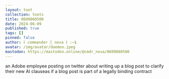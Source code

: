```yaml
---
layout: toot
collection: toots
title: 0609060500
date: 2024-06-09
published: true
tags: []
pinned: false
author: ⸸ commander ░ nova ⸸ :~$
avatar: /img/avatar/daemon.jpeg
mastodon: https://mastodon.online/@cmdr_nova/0609060500
---
```


an Adobe employee posting on twitter about writing up a blog post to clarify their new AI clauseas if a blog post is part of a legally binding contract
